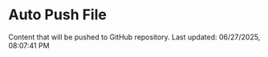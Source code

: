 # Auto Push File

Content that will be pushed to GitHub repository.
Last updated: 06/27/2025, 08:07:41 PM